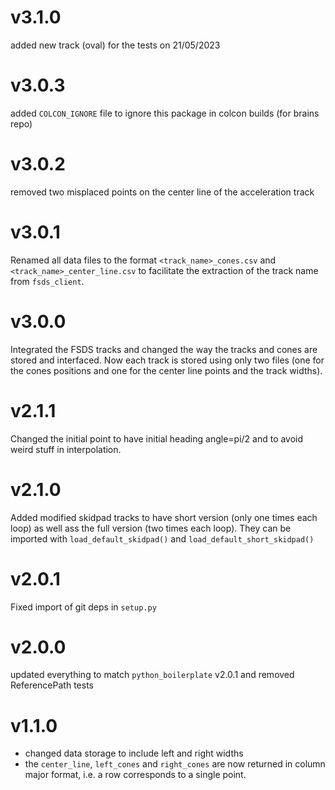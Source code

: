 # v3.1.0

added new track (oval) for the tests on 21/05/2023

# v3.0.3

added `COLCON_IGNORE` file to ignore this package in colcon builds (for brains repo)

# v3.0.2

removed two misplaced points on the center line of the acceleration track

# v3.0.1

Renamed all data files to the format `<track_name>_cones.csv` and `<track_name>_center_line.csv`
to facilitate the extraction of the track name from `fsds_client`.

# v3.0.0

Integrated the FSDS tracks and changed the way the tracks and cones are stored
and interfaced. Now each track is stored using only two files (one for the cones
positions and one for the center line points and the track widths).

# v2.1.1

Changed the initial point to have initial heading angle=pi/2 and to avoid weird stuff in interpolation.

# v2.1.0

Added modified skidpad tracks to have short version (only one times each loop)
as well ass the full version (two times each loop).
They can be imported with `load_default_skidpad()` and `load_default_short_skidpad()`

# v2.0.1

Fixed import of git deps in `setup.py`

# v2.0.0

updated everything to match `python_boilerplate` v2.0.1 and removed ReferencePath tests

# v1.1.0

- changed data storage to include left and right widths
- the `center_line`, `left_cones` and `right_cones` are now returned in column major
  format, i.e. a row corresponds to a single point.
